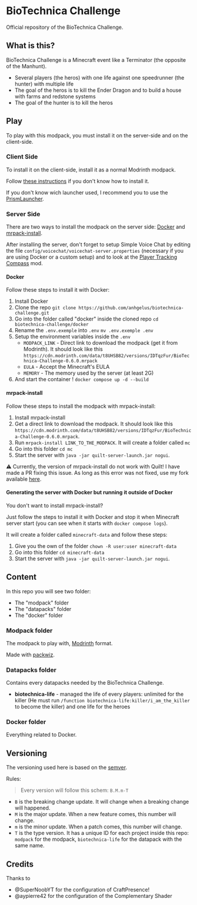 # BioTechnica Challenge

Official repository of the BioTechnica Challenge.

## What is this?

BioTechnica Challenge is a Minecraft event like a Terminator (the opposite of the Manhunt).

- Several players (the heros) with one life against one speedrunner (the hunter) with multiple life
- The goal of the heros is to kill the Ender Dragon and to build a house with farms and redstone systems
- The goal of the hunter is to kill the heros

## Play

To play with this modpack, you must install it on the server-side and on the client-side.

### Client Side

To install it on the client-side, install it as a normal Modrinth modpack.

Follow [these instructions](https://docs.modrinth.com/docs/modpacks/playing_modpacks/) if you don't know how to install it.

If you don't know wich launcher used, I recommend you to use the [PrismLauncher](https://prismlauncher.org/).

### Server Side

There are two ways to install the modpack on the server side: [Docker](https://www.docker.com) and [mrpack-install](https://github.com/nothub/mrpack-install).

After installing the server, don't forget to setup Simple Voice Chat by editing the file `config/voicechat/voicechat-server.properties` (necessary if you are using Docker or a custom setup) and to look at the [Player Tracking Compass](https://modrinth.com/mod/player-tracking-compass) mod.

#### Docker

Follow these steps to install it with Docker:

1. Install Docker
2. Clone the repo `git clone https://github.com/anhgelus/biotechnica-challenge.git`
3. Go into the folder called "docker" inside the cloned repo `cd biotechnica-challenge/docker`
4. Rename the `.env.exemple` into `.env` `mv .env.exemple .env`
5. Setup the environment variables inside the `.env`
    * `MODPACK_LINK` - Direct link to download the modpack (get it from Modrinth). It should look like this `https://cdn.modrinth.com/data/t8UHSB82/versions/IDTqzFur/BioTechnica-Challenge-0.6.0.mrpack`
    * `EULA` - Accept the Minecraft's EULA
    * `MEMORY` - The memory used by the server (at least 2G)
6. And start the container ! `docker compose up -d --build`

#### mrpack-install

Follow these steps to install the modpack with mrpack-install:

1. Install mrpack-install
2. Get a direct link to download the modpack. It should look like this `https://cdn.modrinth.com/data/t8UHSB82/versions/IDTqzFur/BioTechnica-Challenge-0.6.0.mrpack`.
3. Run `mrpack-install LINK_TO_THE_MODPACK`. It will create a folder called `mc`
4. Go into this folder `cd mc`
5. Start the server with `java -jar quilt-server-launch.jar nogui`.

:warning: Currently, the version of mrpack-install do not work with Quilt! I have made a PR fixing this issue. As long as this error was not fixed, use my fork available [here](https://github.com/anhgelus/mrpack-install).

#### Generating the server with Docker but running it outside of Docker

You don't want to install mrpack-install? 

Just follow the steps to install it with Docker and stop it when Minecraft server start (you can see when it starts with `docker compose logs`).

It will create a folder called `minecraft-data` and follow these steps:

1. Give you the own of the folder `chown -R user:user minecraft-data`
2. Go into this folder `cd minecraft-data`
3. Start the server with `java -jar quilt-server-launch.jar nogui`.

## Content

In this repo you will see two folder:

- The "modpack" folder
- The "datapacks" folder
- The "docker" folder

### Modpack folder

The modpack to play with, [Modrinth](https://modrinth.com/) format.

Made with [packwiz](https://github.com/packwiz/packwiz/).

### Datapacks folder

Contains every datapacks needed by the BioTechnica Challenge.

- **biotechnica-life** - managed the life of every players: unlimited for the killer (He must run `/function biotechnica-life:killer/i_am_the_killer` to become the killer) and one life for the heroes

### Docker folder

Everything related to Docker.

## Versioning

The versioning used here is based on the [semver](https://semver.org).

Rules:

> Every version will follow this schem: `B.M.m-T`

- `B` is the breaking change update. It will change when a breaking change will happened.
- `M` is the major update. When a new feature comes, this number will change.
- `m` is the minor update. When a patch comes, this number will change.
- `T` is the type version. It has a unique ID for each project inside this repo: `modpack` for the modpack, `biotechnica-life` for the datapack with the same name.

## Credits

Thanks to

- @SuperNoobYT for the configuration of CraftPresence!
- @aypierre42 for the configuration of the Complementary Shader

